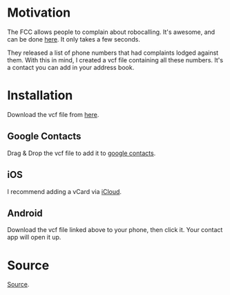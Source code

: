 # Motivation

The FCC allows people to complain about robocalling. It's awesome, and
can be done [here](https://consumercomplaints.fcc.gov/hc/en-us). It only
takes a few seconds.

They released a list of phone numbers that had complaints lodged against
them. With this in mind, I created a vcf file containing all these
numbers. It's a contact you can add in your address book.

# Installation

Download the vcf file from [here](https://github.com/shalecraig/telemarketing/releases/tag/0.0.1).

## Google Contacts

Drag & Drop the vcf file to add it to [google contacts](https://contacts.google.com/u/0/preview/all).

## iOS

I recommend adding a vCard via [iCloud](https://support.apple.com/kb/PH3605?locale=en_US).

## Android

Download the vcf file linked above to your phone, then click it. Your
contact app will open it up.

# Source

[Source](https://consumercomplaints.fcc.gov/hc/en-us/articles/205239443-Data-on-Unwanted-Calls).
